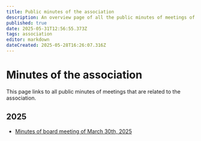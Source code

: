 ```yaml
---
title: Public minutes of the association
description: An overview page of all the public minutes of meetings of the association.
published: true
date: 2025-05-31T12:56:55.373Z
tags: association
editor: markdown
dateCreated: 2025-05-28T16:26:07.316Z
---
```


# Minutes of the association

This page links to all public minutes of meetings that are related to the association.

## 2025

- [Minutes of board meeting of March 30th, 2025](/Association/Minutes/BoardMeeting-2025-03-30)
